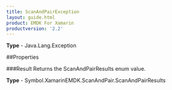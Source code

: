 ```yaml
---
title: ScanAndPairException
layout: guide.html 
product: EMDK For Xamarin 
productversion: '2.2' 
---
```



**Type** - Java.Lang.Exception

##Properties

###Result
Returns the ScanAndPairResults enum value.

**Type** - Symbol.XamarinEMDK.ScanAndPair.ScanAndPairResults


